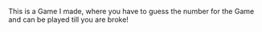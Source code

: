 This is a Game I made, where you have to guess the number for the Game and can be played till you are broke!
